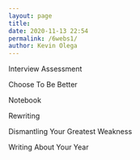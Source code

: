 ```yaml
--- 
layout: page
title: 
date: 2020-11-13 22:54
permalink: /6webs1/ 
author: Kevin Olega 
--- 
```



Interview Assessment

Choose To Be Better

Notebook

Rewriting

Dismantling Your Greatest Weakness


Writing About Your Year